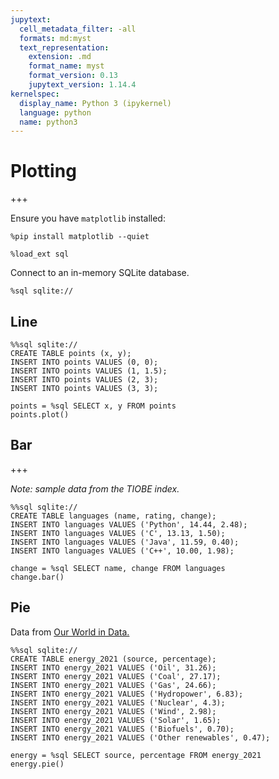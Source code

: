 ```yaml
---
jupytext:
  cell_metadata_filter: -all
  formats: md:myst
  text_representation:
    extension: .md
    format_name: myst
    format_version: 0.13
    jupytext_version: 1.14.4
kernelspec:
  display_name: Python 3 (ipykernel)
  language: python
  name: python3
---
```


# Plotting

+++

Ensure you have `matplotlib` installed:

```{code-cell} ipython3
%pip install matplotlib --quiet
```

```{code-cell} ipython3
%load_ext sql
```

Connect to an in-memory SQLite database.

```{code-cell} ipython3
%sql sqlite://
```

## Line

```{code-cell} ipython3
%%sql sqlite://
CREATE TABLE points (x, y);
INSERT INTO points VALUES (0, 0);
INSERT INTO points VALUES (1, 1.5);
INSERT INTO points VALUES (2, 3);
INSERT INTO points VALUES (3, 3);
```

```{code-cell} ipython3
points = %sql SELECT x, y FROM points
points.plot()
```

## Bar

+++

*Note: sample data from the TIOBE index.*

```{code-cell} ipython3
%%sql sqlite://
CREATE TABLE languages (name, rating, change);
INSERT INTO languages VALUES ('Python', 14.44, 2.48);
INSERT INTO languages VALUES ('C', 13.13, 1.50);
INSERT INTO languages VALUES ('Java', 11.59, 0.40);
INSERT INTO languages VALUES ('C++', 10.00, 1.98);
```

```{code-cell} ipython3
change = %sql SELECT name, change FROM languages
change.bar()
```

## Pie

Data from [Our World in Data.](https://ourworldindata.org/grapher/energy-consumption-by-source-and-country?time=latest)

```{code-cell} ipython3
%%sql sqlite://
CREATE TABLE energy_2021 (source, percentage);
INSERT INTO energy_2021 VALUES ('Oil', 31.26);
INSERT INTO energy_2021 VALUES ('Coal', 27.17);
INSERT INTO energy_2021 VALUES ('Gas', 24.66);
INSERT INTO energy_2021 VALUES ('Hydropower', 6.83);
INSERT INTO energy_2021 VALUES ('Nuclear', 4.3);
INSERT INTO energy_2021 VALUES ('Wind', 2.98);
INSERT INTO energy_2021 VALUES ('Solar', 1.65);
INSERT INTO energy_2021 VALUES ('Biofuels', 0.70);
INSERT INTO energy_2021 VALUES ('Other renewables', 0.47);
```

```{code-cell} ipython3
energy = %sql SELECT source, percentage FROM energy_2021
energy.pie()
```
